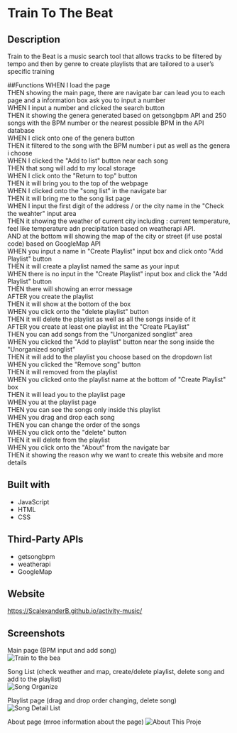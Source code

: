 # Train To The Beat

## Description

Train to the Beat is a music search tool that allows tracks to be filtered by tempo and then by genre 
to create playlists that are tailored to a user’s specific training

##Functions
WHEN I load the page <br/>
THEN showing the main page, there are navigate bar can lead you to each page and a information box ask you to input a number <br/>
WHEN I input a number and clicked the search button <br/>
THEN it showing the genera generated based on getsongbpm API and 250 songs with the BPM number or the nearest possible BPM in the API database <br/>
WHEN I click onto one of the genera button <br/>
THEN it filtered to the song with the BPM number i put as well as the genera i choose <br/>
WHEN I clicked the "Add to list" button near each song<br/>
THEN that song will add to my local storage <br/>
WHEN I click onto the "Return to top" button <br/>
THEN it will bring you to the top of the webpage <br/>
WHEN I clicked onto the "song list" in the navigate bar <br/>
THEN it will bring me to the song list page<br/>
WHEN I input the first digit of the address / or the city name in the "Check the weahter" input area <br/>
THEN it showing the weather of current city including : current temperature, feel like temperature adn precipitation based on weatherapi API. <br/>
AND at the bottom will showing the map of the city or street (if use postal code) based on GoogleMap API <br/>
WHEN you input a name in "Create Playlist" input box and click onto "Add Playlist" button <br/>
THEN it will create a playlist named the same as your input<br/>
WHEN there is no input in the "Create Playlist" input box and click the "Add Playlist" button <br/>
THEN there will showing an error message <br/>
AFTER you create the playlist <br/>
THEN it will show at the bottom of the box <br/>
WHEN you click onto the "delete playlist" button<br/>
THEN it will delete the playlist as well as all the songs inside of it<br/>
AFTER you create at least one playlist int the "Create PLaylist" <br/>
THEN you can add songs from the "Unorganized songlist" area<br/>
WHEN you clicked the "Add to playlist" button near the song inside the "Unorganized songlist"<br/>
THEN it will add to the playlist you choose based on the dropdown list <br/>
WHEN you clicked the "Remove song" button <br/>
THEN it will removed from the playlist <br/>
WHEN you clicked onto the playlist name at the bottom of "Create Playlist" box <br/>
THEN it will lead you to the playlist page<br/>
WHEN you at the playlist page<br/>
THEN you can see the songs only inside this playlist <br/>
WHEN you drag and drop each song <br/>
THEN you can change the order of the songs <br/>
WHEN you click onto the "delete" button <br/>
THEN it will delete from the playlist <br/>
WHEN you click onto the "About" from the navigate bar <br/>
THEN it showing the reason why we want to create this website and more details <br/>
## Built with

* JavaScript
* HTML
* CSS

## Third-Party APIs

* getsongbpm
* weatherapi
* GoogleMap

## Website

https://ScalexanderB.github.io/activity-music/

## Screenshots
Main page (BPM input and add song)<br/>
![Train to the bea](https://user-images.githubusercontent.com/39717428/136639037-129d7805-8c19-4066-b4cb-97d6c14251e7.png)<br/>

Song List (check weather and map, create/delete playlist, delete song and add to the playlist)<br/>
![Song Organize](https://user-images.githubusercontent.com/39717428/136639044-b2edde0e-7720-4d90-b0b9-d4a61d7f7fc3.png)<br/>

Playlist page (drag and drop order changing, delete song)
![Song Detail List](https://user-images.githubusercontent.com/39717428/136639040-adeb1520-6538-419b-a88e-5ddada48b829.png)<br/>

About page (mroe information about the page)
![About This Proje](https://user-images.githubusercontent.com/39717428/136639338-14431851-fb1b-4506-94f6-10d533b45325.png)
 
